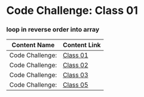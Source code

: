 # Code Challenge: Class 01

### loop in reverse order into array

Content Name  | Content Link
--------------| -------------
Code Challenge: | [Class 01](https://github.com/MumenAlmadaineh/data-structures-and-algorithms/pull/2)
Code Challenge: | [Class 02](https://github.com/MumenAlmadaineh/data-structures-and-algorithms/pull/4)
Code Challenge: | [Class 03](https://github.com/MumenAlmadaineh/data-structures-and-algorithms/pull/5)
Code Challenge: | [Class 05](https://github.com/MumenAlmadaineh/data-structures-and-algorithms/pull/7)

